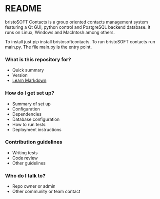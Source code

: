 # README #

bristoSOFT Contacts is a group oriented contacts management system featuring a Qt GUI, python control and PostgreSQL backend database.  It runs on Linux, Windows and MacIntosh among others.  

To install just pip install bristosoftcontacts.  To run bristoSOFT contacts run main.py.  The file main.py is the entry point. 

 

### What is this repository for? ###

* Quick summary
* Version
* [Learn Markdown](https://bitbucket.org/tutorials/markdowndemo)

### How do I get set up? ###

* Summary of set up
* Configuration
* Dependencies
* Database configuration
* How to run tests
* Deployment instructions

### Contribution guidelines ###

* Writing tests
* Code review
* Other guidelines

### Who do I talk to? ###

* Repo owner or admin
* Other community or team contact
